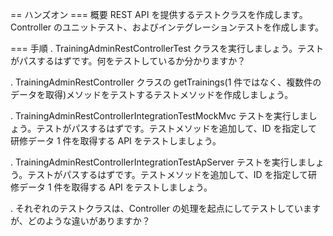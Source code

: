 == ハンズオン
=== 概要
REST API を提供するテストクラスを作成します。Controller のユニットテスト、およびインテグレーションテストを作成します。

=== 手順
. TrainingAdminRestControllerTest クラスを実行しましょう。テストがパスするはずです。何をテストしているか分かりますか？

. TrainingAdminRestController クラスの getTrainings(1 件ではなく、複数件のデータを取得)メソッドをテストするテストメソッドを作成しましょう。

. TrainingAdminRestControllerIntegrationTestMockMvc テストを実行しましょう。テストがパスするはずです。テストメソッドを追加して、ID を指定して研修データ 1 件を取得する API をテストしましょう。

. TrainingAdminRestControllerIntegrationTestApServer テストを実行しましょう。テストがパスするはずです。テストメソッドを追加して、ID を指定して研修データ 1 件を取得する API をテストしましょう。

. それぞれのテストクラスは、Controller の処理を起点にしてテストしていますが、どのような違いがありますか？

